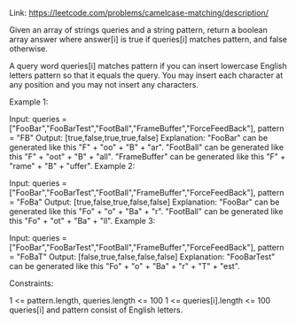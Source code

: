 Link: https://leetcode.com/problems/camelcase-matching/description/

Given an array of strings queries and a string pattern, return a boolean array answer where answer[i] is true if queries[i] matches pattern, and false otherwise.

A query word queries[i] matches pattern if you can insert lowercase English letters pattern so that it equals the query. You may insert each character at any position and you may not insert any characters.

 

Example 1:

Input: queries = ["FooBar","FooBarTest","FootBall","FrameBuffer","ForceFeedBack"], pattern = "FB"
Output: [true,false,true,true,false]
Explanation: "FooBar" can be generated like this "F" + "oo" + "B" + "ar".
"FootBall" can be generated like this "F" + "oot" + "B" + "all".
"FrameBuffer" can be generated like this "F" + "rame" + "B" + "uffer".
Example 2:

Input: queries = ["FooBar","FooBarTest","FootBall","FrameBuffer","ForceFeedBack"], pattern = "FoBa"
Output: [true,false,true,false,false]
Explanation: "FooBar" can be generated like this "Fo" + "o" + "Ba" + "r".
"FootBall" can be generated like this "Fo" + "ot" + "Ba" + "ll".
Example 3:

Input: queries = ["FooBar","FooBarTest","FootBall","FrameBuffer","ForceFeedBack"], pattern = "FoBaT"
Output: [false,true,false,false,false]
Explanation: "FooBarTest" can be generated like this "Fo" + "o" + "Ba" + "r" + "T" + "est".
 

Constraints:

1 <= pattern.length, queries.length <= 100
1 <= queries[i].length <= 100
queries[i] and pattern consist of English letters.
